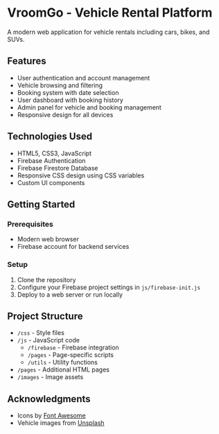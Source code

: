 # VroomGo - Vehicle Rental Platform

A modern web application for vehicle rentals including cars, bikes, and SUVs.

## Features

- User authentication and account management
- Vehicle browsing and filtering
- Booking system with date selection
- User dashboard with booking history
- Admin panel for vehicle and booking management
- Responsive design for all devices

## Technologies Used

- HTML5, CSS3, JavaScript
- Firebase Authentication
- Firebase Firestore Database
- Responsive CSS design using CSS variables
- Custom UI components

## Getting Started

### Prerequisites

- Modern web browser
- Firebase account for backend services

### Setup

1. Clone the repository
2. Configure your Firebase project settings in `js/firebase-init.js`
3. Deploy to a web server or run locally

## Project Structure

- `/css` - Style files
- `/js` - JavaScript code
  - `/firebase` - Firebase integration
  - `/pages` - Page-specific scripts
  - `/utils` - Utility functions
- `/pages` - Additional HTML pages
- `/images` - Image assets

## Acknowledgments

- Icons by [Font Awesome](https://fontawesome.com)
- Vehicle images from [Unsplash](https://unsplash.com)
